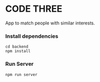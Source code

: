 # CODE THREE

App to match people with similar interests.

### Install dependencies

```
cd backend
npm install

```

### Run Server

```
npm run server
```
